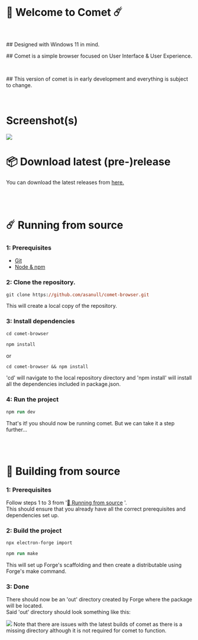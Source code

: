 <br>
<h1>
  👋 Welcome to Comet ☄️
</h1>
<br>
<p>
  ## Designed with Windows 11 in mind.
</p>
<p>
  ## Comet is a simple browser focused on User Interface & User Experience.
</p>
<br>
<p>
  ## This version of comet is in early development and everything is subject to change.
</p>
<br>
<h1>
  Screenshot(s)
</h1>
 <img src="https://user-images.githubusercontent.com/29758156/156919880-41b6b5a2-3b63-40ea-95af-738fb494bb2c.png">

<br>
<h1>
  📦 Download latest (pre-)release
</h1>

You can download the latest releases from [here.](https://github.com/asanull/comet-browser/releases)

<br>
<br id="rfs">
<h1>
 ☄️ Running from source
</h1>

### 1: Prerequisites

- [Git](https://git-scm.com)
- [Node & npm](https://nodejs.org/en/)

### 2: Clone the repository.

```ps
git clone https://github.com/asanull/comet-browser.git
```

This will create a local copy of the repository.

### 3: Install dependencies

```ps
cd comet-browser
```
```ps
npm install
```
or
```ps
cd comet-browser && npm install
```
'cd' will navigate to the local repository directory and 'npm install' will install all the dependencies included in package.json.

### 4: Run the project

```ps
npm run dev
```
That's it! you should now be running comet.
But we can take it a step further...

<br>
<br>
<h1>
 🔨 Building from source 
</h1>

### 1: Prerequisites

Follow steps 1 to 3 from '[🔨 Running from source](#rfs) '.
<br>
This should ensure that you already have all the correct prerequisites and dependencies set up.

### 2: Build the project

```ps
npx electron-forge import
```
```ps
npm run make
```
This will set up Forge's scaffolding and then create a distributable using Forge's make command.

### 3: Done

<p>
  There should now be an 'out' directory created by Forge where the package will be located.
  <br>
  Said 'out' directory should look something like this:
 </p>
 <img src="https://user-images.githubusercontent.com/29758156/156674176-3072e05d-c951-471b-9a8e-b0cb5309a113.png">
  Note that there are issues with the latest builds of comet as there is a missing directory although it is not required for comet to function.
<br>

